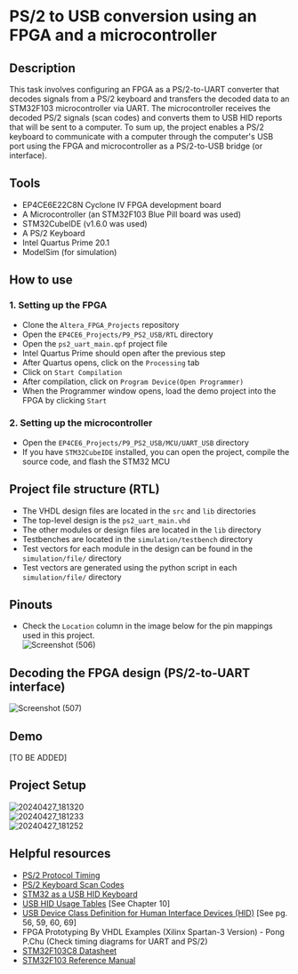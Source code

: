 # PS/2 to USB conversion using an FPGA and a microcontroller       
## Description  
This task involves configuring an FPGA as a PS/2-to-UART converter that decodes signals from a PS/2 keyboard and transfers the decoded data to an STM32F103 microcontroller via UART. The microcontroller receives the decoded PS/2 signals (scan codes) and converts them to USB HID reports that will be sent to a computer. To sum up, the project enables a PS/2 keyboard to communicate with a computer through the computer's USB port using the FPGA and microcontroller as a PS/2-to-USB bridge (or interface).  

## Tools  
- EP4CE6E22C8N Cyclone IV FPGA development board
- A Microcontroller (an STM32F103 Blue Pill board was used)
- STM32CubeIDE (v1.6.0 was used)  
- A PS/2 Keyboard    
- Intel Quartus Prime 20.1
- ModelSim (for simulation)  

## How to use  
### 1. Setting up the FPGA  
- Clone the ``Altera_FPGA_Projects`` repository   
- Open the ``EP4CE6_Projects/P9_PS2_USB/RTL`` directory  
- Open the ``ps2_uart_main.qpf`` project file   
- Intel Quartus Prime should open after the previous step   
- After Quartus opens, click on the ``Processing`` tab  
- Click on ``Start Compilation``  
- After compilation, click on ``Program Device(Open Programmer)``  
- When the Programmer window opens, load the demo project into the FPGA by clicking ``Start``

### 2. Setting up the microcontroller  
- Open the ``EP4CE6_Projects/P9_PS2_USB/MCU/UART_USB`` directory
- If you have ``STM32CubeIDE`` installed, you can open the project, compile the source code, and flash the STM32 MCU  

## Project file structure (RTL)   
- The VHDL design files are located in the ``src`` and ``lib`` directories  
- The top-level design is the ``ps2_uart_main.vhd``  
- The other modules or design files are located in the ``lib`` directory
- Testbenches are located in the ``simulation/testbench`` directory
- Test vectors for each module in the design can be found in the ``simulation/file/`` directory
- Test vectors are generated using the python script in each ``simulation/file/`` directory  

## Pinouts  
- Check the ``Location`` column in the image below for the pin mappings used in this project.      
![Screenshot (506)](https://github.com/MUDAL/Altera_FPGA_Projects/assets/46250887/afd8d1e4-497f-4943-9ea2-0cd6bd13e7fc)  

## Decoding the FPGA design (PS/2-to-UART interface)  
![Screenshot (507)](https://github.com/MUDAL/Altera_FPGA_Projects/assets/46250887/d3b84650-86d8-4381-b935-5300a6171b16)   
  
## Demo  
[TO BE ADDED]      

## Project Setup  
![20240427_181320](https://github.com/MUDAL/Altera_FPGA_Projects/assets/46250887/27cece61-abb1-4e53-8746-534403732a88)  
![20240427_181233](https://github.com/MUDAL/Altera_FPGA_Projects/assets/46250887/f65fe8f3-8a53-4002-bcfe-3fec135f7642)  
![20240427_181252](https://github.com/MUDAL/Altera_FPGA_Projects/assets/46250887/ca7db8da-da42-43e9-ab69-ceb9f32889a9)  

## Helpful resources  
- [PS/2 Protocol Timing](http://www.pyroelectro.com/tutorials/ps2_keyboard_interface/theory.html)  
- [PS/2 Keyboard Scan Codes](https://techdocs.altium.com/display/FPGA/PS2+Keyboard+Scan+Codes)
- [STM32 as a USB HID Keyboard](https://www.youtube.com/watch?v=tj1_hsQ5PR0&list=PLfIJKC1ud8ggIvCHlwZv0W25JjQ4Hc3aT&index=4&t=574s)   
- [USB HID Usage Tables](https://drive.google.com/file/d/17hRtNIAqpqUihBY9VkXl9vElMqQnp7lT/view?usp=sharing) [See Chapter 10]  
- [USB Device Class Definition for Human Interface Devices (HID)](https://drive.google.com/file/d/1BABTfBDyvYt_BpdM_NCTHxbm8gGNLNiA/view?usp=sharing) [See pg. 56, 59, 60, 69]  
- FPGA Prototyping By VHDL Examples (Xilinx Spartan-3 Version) - Pong P.Chu (Check timing diagrams for UART and PS/2)  
- [STM32F103C8 Datasheet](https://drive.google.com/file/d/1Rm6P6-ArzKIR0c0EaC8duT7rH70hhuPG/view?usp=sharing)
- [STM32F103 Reference Manual](https://drive.google.com/file/d/1geeY-mbH-PinQzvFmtgG6RA3AFqcVXZV/view?usp=drive_link)  
